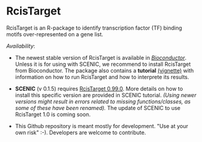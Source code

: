 # RcisTarget
RcisTarget is an R-package to identify transcription factor (TF) binding motifs over-represented on a gene list. 

*Availability*: 

- The newest stable version of RcisTarget is available in *[Bioconductor](https://bioconductor.org/packages/RcisTarget)*. 
Unless it is for using with SCENIC, we recommend to install RcisTarget from Bioconductor.
The package also contains a **tutorial** [(vignette)](https://bioconductor.org/packages/release/bioc/vignettes/RcisTarget/inst/doc/RcisTarget.html) with information on how to run RcisTarget and how to interprete its results.

- **SCENIC** (v 0.1.5) requires [RcisTarget 0.99.0](http://scenic.aertslab.org/downloads/Rpackages/RcisTarget_0.99.0.tar.gz). More details on how to install this specific version are provided in SCENIC tutorial. 
*(Using newer versions might result in errors related to missing functions/classes, as some of these have been renamed).*
The update of SCENIC to use RcisTarget 1.0 is coming soon.

- This Github repository is meant mostly for development. "Use at your own risk" :-). Developers are welcome to contribute. 

